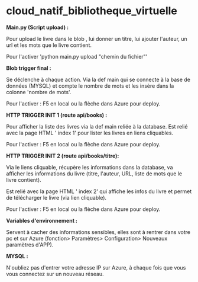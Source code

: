# cloud_natif_bibliotheque_virtuelle


**Main.py (Script upload) :**

Pour upload le livre dans le blob , lui donner un titre, lui ajouter l'auteur, un url et les mots que le livre contient.

Pour l'activer 'python main.py upload "chemin du fichier"'




**Blob trigger final :**

Se déclenche à chaque action. Via la def main qui se connecte à la base de données (MYSQL) et compte le nombre de mots et les insère dans la colonne 'nombre de mots'.

Pour l'activer : F5 en local ou la flèche dans Azure pour deploy.






**HTTP TRIGGER INIT 1 (route api/books) :**

Pour afficher la liste des livres via la def main reliée à la database. Est relié avec la page HTML ' index 1' pour lister les livres en liens cliquables.

Pour l'activer : F5 en local ou la flèche dans Azure pour deploy.






**HTTP TRIGGER INIT 2 (route api/books/titre):**

Via le liens cliquable, récupère les informations dans la database, va afficher les informations du livre (titre, l'auteur, URL, liste de mots que le livre contient).

Est relié avec la page HTML ' index 2' qui affiche les infos du livre et permet de télécharger le livre (via lien cliquable).

Pour l'activer : F5 en local ou la flèche dans Azure pour deploy.






**Variables d'environnement :**

Servent à cacher des informations sensibles, elles sont à rentrer dans votre pc et sur Azure (fonction> Paramètres> Configuration> Nouveaux paramètres d'APP).

**MYSQL :**

N'oubliez pas d'entrer votre adresse IP sur Azure, à chaque fois que vous vous connectez sur un nouveau réseau.
